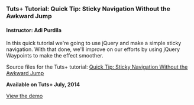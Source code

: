 ### Tuts+ Tutorial: Quick Tip: Sticky Navigation Without the Awkward Jump
#### Instructor: Adi Purdila

In this quick tutorial we're going to use jQuery and make a simple sticky navigation. With that done, we'll improve on our efforts by using jQuery Waypoints to make the effect smoother.

Source files for the Tuts+ tutorial: [Quick Tip: Sticky Navigation Without the Awkward Jump](https://webdesign.tutsplus.com/tutorials/quick-tip-simple-sticky-navigation-using-jquery--cms-21687)

**Available on Tuts+ July, 2014**

[View the demo](http://tutsplus.github.io/quick-tip--simple-sticky-navigation-using-jquery)
